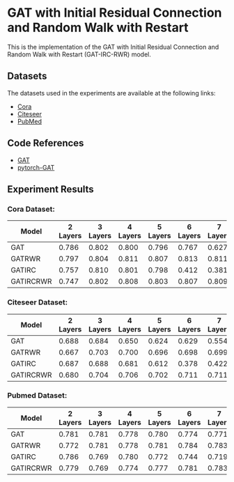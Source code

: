 # GAT with Initial Residual Connection and Random Walk with Restart

This is the implementation of the GAT with Initial Residual Connection and Random Walk with Restart (GAT-IRC-RWR) model. 

## Datasets
The datasets used in the experiments are available at the following links:
- [Cora](https://pytorch-geometric.readthedocs.io/en/latest/generated/torch_geometric.datasets.Planetoid.html#torch_geometric.datasets.Planetoid)
- [Citeseer](https://pytorch-geometric.readthedocs.io/en/latest/generated/torch_geometric.datasets.Planetoid.html#torch_geometric.datasets.Planetoid)
- [PubMed](https://pytorch-geometric.readthedocs.io/en/latest/generated/torch_geometric.datasets.Planetoid.html#torch_geometric.datasets.Planetoid)

## Code References
- [GAT](https://github.com/PetarV-/GAT)
- [pytorch-GAT](https://github.com/gordicaleksa/pytorch-GAT)

## Experiment Results

### Cora Dataset:

| Model      | 2 Layers | 3 Layers | 4 Layers | 5 Layers | 6 Layers | 7 Layers | 8 Layers |
|------------|----------|----------|----------|----------|----------|----------|----------|
| GAT        | 0.786    | 0.802    | 0.800    | 0.796    | 0.767    | 0.627    | 0.354    |
| GATRWR     | 0.797    | 0.804    | 0.811    | 0.807    | 0.813    | 0.811    | 0.811    |
| GATIRC     | 0.757    | 0.810    | 0.801    | 0.798    | 0.412    | 0.381    | 0.466    |
| GATIRCRWR  | 0.747    | 0.802    | 0.808    | 0.803    | 0.807    | 0.809    | 0.809    |

### Citeseer Dataset:

| Model      | 2 Layers | 3 Layers | 4 Layers | 5 Layers | 6 Layers | 7 Layers | 8 Layers |
|------------|----------|----------|----------|----------|----------|----------|----------|
| GAT        | 0.688    | 0.684    | 0.650    | 0.624    | 0.629    | 0.554    | 0.371    |
| GATRWR     | 0.667    | 0.703    | 0.700    | 0.696    | 0.698    | 0.699    | 0.703    |
| GATIRC     | 0.687    | 0.688    | 0.681    | 0.612    | 0.378    | 0.422    | 0.380    |
| GATIRCRWR  | 0.680    | 0.704    | 0.706    | 0.702    | 0.711    | 0.711    | 0.707    |

### Pubmed Dataset:

| Model      | 2 Layers | 3 Layers | 4 Layers | 5 Layers | 6 Layers | 7 Layers | 8 Layers |
|------------|----------|----------|----------|----------|----------|----------|----------|
| GAT        | 0.781    | 0.781    | 0.778    | 0.780    | 0.774    | 0.771    | 0.768    |
| GATRWR     | 0.772    | 0.781    | 0.778    | 0.781    | 0.784    | 0.783    | 0.785    |
| GATIRC     | 0.786    | 0.769    | 0.780    | 0.772    | 0.744    | 0.719    | 0.685    |
| GATIRCRWR  | 0.779    | 0.769    | 0.774    | 0.777    | 0.781    | 0.783    | 0.777    |